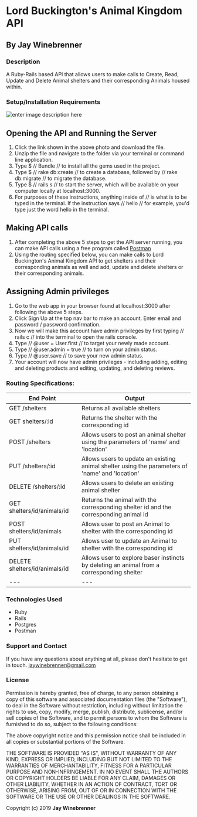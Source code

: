 # Lord Buckington's Animal Kingdom API

## By **Jay Winebrenner**

### Description

A Ruby-Rails based API that allows users to make calls to Create, Read, Update and Delete Animal shelters and their corresponding Animals housed within.

### Setup/Installation Requirements

![enter image description here](https://i.imgur.com/KW12jKcl.jpg)

## Opening the API and Running the Server
 1. Click the link shown in the above photo and download the file.
 2. Unzip the file and navigate to the folder via your terminal or command line application.
 3. Type $ // Bundle // to install all the gems used in the project.
 4. Type $ // rake db:create // to create a database, followed by // rake db:migrate // to migrate the database.
 4. Type $ // rails s  // to start the server, which will be available on your computer locally at localhost:3000.
 5. For purposes of these instructions, anything inside of // is what is to be typed in the terminal. If the instruction says // hello // for example, you'd type just the word hello in the terminal.

## Making API calls
1. After completing the above 5 steps to get the API server running, you can make API calls using a free program called [Postman](https://www.getpostman.com/)
2. Using the routing specified below, you can make calls to Lord Buckington's Animal Kingdom API to get shelters and their corresponding animals as well and add, update and delete shelters or their corresponding animals.

## Assigning Admin privileges
1. Go to the web app in your browser found at localhost:3000 after following the above 5 steps.
2. Click Sign Up at the top nav bar to make an account. Enter email and password / password confirmation.
3. Now we will make this account have admin privileges by first typing // rails c // into the terminal to open the rails console.
4. Type // @user = User.first // to target your newly made account.
5. Type // @user.admin = true // to turn on your admin status.
6. Type // @user.save // to save your new admin status.
7. Your account will now have admin privileges - including adding, editing and deleting products and editing, updating, and deleting reviews.

### Routing Specifications:

|End Point |Output|
|---|---|
| GET /shelters | Returns all available shelters |
| GET shelters/:id | Returns the shelter with the corresponding id |
| POST /shelters | Allows users to post an animal shelter using the parameters of 'name' and 'location'|
| PUT /shelters/:id | Allows users to update an existing animal shelter using the parameters of 'name' and 'location'|
| DELETE /shelters/:id | Allows users to delete an existing animal shelter |
| GET shelters/id/animals/id| Returns the animal with the corresponding shelter id and the corresponding animal id |
| POST shelters/id/animals | Allows user to post an Animal to shelter with the corresponding id |
| PUT shelters/id/animals/id | Allows user to update an Animal to shelter with the corresponding id |
| DELETE shelters/id/animals/id  | Allows user to explore baser instincts by deleting an animal from a corresponding shelter |
|---|---|


### Technologies Used

 - Ruby
 - Rails
 - Postgres
 - Postman

### Support and Contact

If you have any questions about anything at all, please don't hesitate to get in touch. jaywinebrenner@gmail.com


### License

Permission is hereby granted, free of charge, to any person obtaining a copy of this software and associated documentation files (the "Software"), to deal in the Software without restriction, including without limitation the rights to use, copy, modify, merge, publish, distribute, sublicense, and/or sell copies of the Software, and to permit persons to whom the Software is furnished to do so, subject to the following conditions:

The above copyright notice and this permission notice shall be included in all copies or substantial portions of the Software.

THE SOFTWARE IS PROVIDED "AS IS", WITHOUT WARRANTY OF ANY KIND, EXPRESS OR IMPLIED, INCLUDING BUT NOT LIMITED TO THE WARRANTIES OF MERCHANTABILITY, FITNESS FOR A PARTICULAR PURPOSE AND NON-INFRINGEMENT. IN NO EVENT SHALL THE AUTHORS OR COPYRIGHT HOLDERS BE LIABLE FOR ANY CLAIM, DAMAGES OR OTHER LIABILITY, WHETHER IN AN ACTION OF CONTRACT, TORT OR OTHERWISE, ARISING FROM, OUT OF OR IN CONNECTION WITH THE SOFTWARE OR THE USE OR OTHER DEALINGS IN THE SOFTWARE.

Copyright (c) 2019 **Jay Winebrenner**
